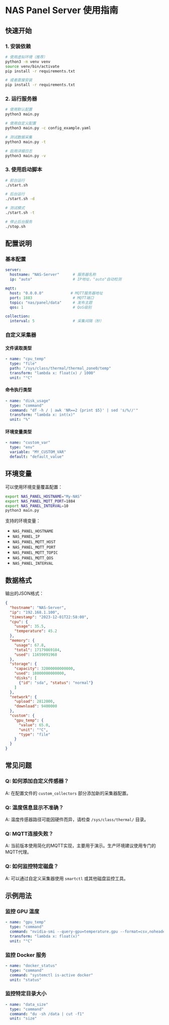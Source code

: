 # NAS Panel Server 使用指南

## 快速开始

### 1. 安装依赖

```bash
# 使用虚拟环境（推荐）
python3 -m venv venv
source venv/bin/activate
pip install -r requirements.txt

# 或者直接安装
pip install -r requirements.txt
```

### 2. 运行服务器

```bash
# 使用默认配置
python3 main.py

# 使用自定义配置
python3 main.py -c config_example.yaml

# 测试数据采集
python3 main.py -t

# 启用详细日志
python3 main.py -v
```

### 3. 使用启动脚本

```bash
# 前台运行
./start.sh

# 后台运行
./start.sh -d

# 测试模式
./start.sh -t

# 停止后台服务
./stop.sh
```

## 配置说明

### 基本配置

```yaml
server:
  hostname: "NAS-Server"      # 服务器名称
  ip: "auto"                  # IP地址，"auto"自动检测

mqtt:
  host: "0.0.0.0"            # MQTT服务器地址
  port: 1883                  # MQTT端口
  topic: "nas/panel/data"     # 发布主题
  qos: 1                      # QoS级别

collection:
  interval: 5                 # 采集间隔（秒）
```

### 自定义采集器

#### 文件读取类型
```yaml
- name: "cpu_temp"
  type: "file"
  path: "/sys/class/thermal/thermal_zone0/temp"
  transform: "lambda x: float(x) / 1000"
  unit: "°C"
```

#### 命令执行类型
```yaml
- name: "disk_usage"
  type: "command"
  command: "df -h / | awk 'NR==2 {print $5}' | sed 's/%//'"
  transform: "lambda x: int(x)"
  unit: "%"
```

#### 环境变量类型
```yaml
- name: "custom_var"
  type: "env"
  variable: "MY_CUSTOM_VAR"
  default: "default_value"
```

## 环境变量

可以使用环境变量覆盖配置：

```bash
export NAS_PANEL_HOSTNAME="My-NAS"
export NAS_PANEL_MQTT_PORT=1884
export NAS_PANEL_INTERVAL=10
python3 main.py
```

支持的环境变量：
- `NAS_PANEL_HOSTNAME`
- `NAS_PANEL_IP`
- `NAS_PANEL_MQTT_HOST`
- `NAS_PANEL_MQTT_PORT`
- `NAS_PANEL_MQTT_TOPIC`
- `NAS_PANEL_MQTT_QOS`
- `NAS_PANEL_INTERVAL`

## 数据格式

输出的JSON格式：

```json
{
  "hostname": "NAS-Server",
  "ip": "192.168.1.100",
  "timestamp": "2023-12-01T22:58:00",
  "cpu": {
    "usage": 35.5,
    "temperature": 45.2
  },
  "memory": {
    "usage": 67.8,
    "total": 17179869184,
    "used": 11659091968
  },
  "storage": {
    "capacity": 32000000000000,
    "used": 18000000000000,
    "disks": [
      {"id": "sda", "status": "normal"}
    ]
  },
  "network": {
    "upload": 2812000,
    "download": 9400000
  },
  "custom": {
    "gpu_temp": {
      "value": 65.0,
      "unit": "°C",
      "type": "file"
    }
  }
}
```

## 常见问题

### Q: 如何添加自定义传感器？
A: 在配置文件的 `custom_collectors` 部分添加新的采集器配置。

### Q: 温度信息显示不准确？
A: 温度传感器路径可能因硬件而异，请检查 `/sys/class/thermal/` 目录。

### Q: MQTT连接失败？
A: 当前版本使用简化的MQTT实现，主要用于演示。生产环境建议使用专门的MQTT代理。

### Q: 如何监控特定磁盘？
A: 可以通过自定义采集器使用 `smartctl` 或其他磁盘监控工具。

## 示例用法

### 监控 GPU 温度
```yaml
- name: "gpu_temp"
  type: "command"
  command: "nvidia-smi --query-gpu=temperature.gpu --format=csv,noheader,nounits"
  transform: "lambda x: float(x)"
  unit: "°C"
```

### 监控 Docker 服务
```yaml
- name: "docker_status"
  type: "command"
  command: "systemctl is-active docker"
  unit: "status"
```

### 监控特定目录大小
```yaml
- name: "data_size"
  type: "command"
  command: "du -sh /data | cut -f1"
  unit: "size"
```